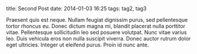 title: Second Post
date: 2014-01-03 16:25
tags: tag2, tag3

Praesent quis est neque. Nullam feugiat dignissim purus, sed pellentesque tortor rhoncus eu. Donec dictum magna mi, blandit placerat nulla porttitor vitae. Pellentesque sollicitudin leo sed posuere volutpat. Nunc vitae varius leo. Duis vehicula eros non nulla suscipit viverra. Donec auctor rutrum dolor eget ultricies. Integer ut eleifend purus. Proin id nunc ante.

